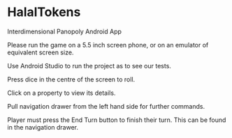 # HalalTokens
Interdimensional Panopoly Android App

Please run the game on a 5.5 inch screen phone, or on an emulator of equivalent screen size. 

Use Android Studio to run the project as to see our tests.

Press dice in the centre of the screen to roll.

Click on a property to view its details.

Pull navigation drawer from the left hand side for further commands.

Player must press the End Turn button to finish their turn. This can be found in the navigation drawer.
